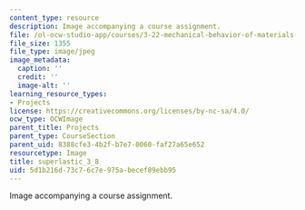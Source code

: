 ```yaml
---
content_type: resource
description: Image accompanying a course assignment.
file: /ol-ocw-studio-app/courses/3-22-mechanical-behavior-of-materials-spring-2008/5d1b216d73c76c7e975abecef89ebb95_superlastic_3_8.jpg
file_size: 1355
file_type: image/jpeg
image_metadata:
  caption: ''
  credit: ''
  image-alt: ''
learning_resource_types:
- Projects
license: https://creativecommons.org/licenses/by-nc-sa/4.0/
ocw_type: OCWImage
parent_title: Projects
parent_type: CourseSection
parent_uid: 8388cfe3-4b2f-b7e7-0060-faf27a65e652
resourcetype: Image
title: superlastic_3_8
uid: 5d1b216d-73c7-6c7e-975a-becef89ebb95
---
```

Image accompanying a course assignment.